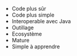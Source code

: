 * Code plus sûr
* Code plus simple
* Interoperable avec Java
* Outillage
* Ecosystème
* Mature
* Simple à apprendre